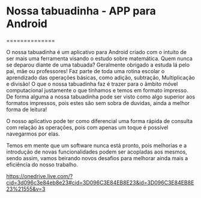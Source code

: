 <h1>Nossa tabuadinha - APP para Android</h1>
==============



<p>O nossa tabuadinha é um aplicativo para Android criado com o intuito de ser mais uma ferramenta visando o estudo sobre matemática. Quem nunca se deparou diante de uma tabuada? Geralmente obrigado a estuda lá pelo pai, mãe ou professores! Faz parte de toda uma rotina escolar o aprendizado das operações básicas, como adição, subtração, Multiplicação e divisão! O que o nossa tabuadinha faz é trazer para o âmbito móvel computacional justamente o que tínhamos e temos em formato impresso. De forma alguma a nossa tabuadinha pode ser visto como algo superior aos formatos impressos, pois estes são sem sobra de duvidas, ainda a melhor forma de leitura! </p>

<p>O nosso aplicativo pode ter como diferencial uma forma rápida de consulta com relação às operações, pois com apenas um toque é possível navegarmos por elas. </p>

<p>Temos em mente que um software nunca está pronto, pois melhorias e a introdução de novas funcionalidades podem ser acopladas aos mesmos, sendo assim, vamos beirando novos desafios para melhorar ainda mais a eficiência do nosso trabalho.</p>


https://onedrive.live.com/?cid=3d096c3e84eb8e23#cid=3D096C3E84EB8E23&id=3D096C3E84EB8E23%21555&v=3
